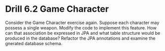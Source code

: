 # Drill 6.2 Game Character

Consider the Game Character exercise again. Suppose each character may possess a single weapon. Modify the code to implement this feature. How can that association be expressed in JPA and what table structure would be produced in the database? Refactor the JPA annotations and examine the gnerated database schema.